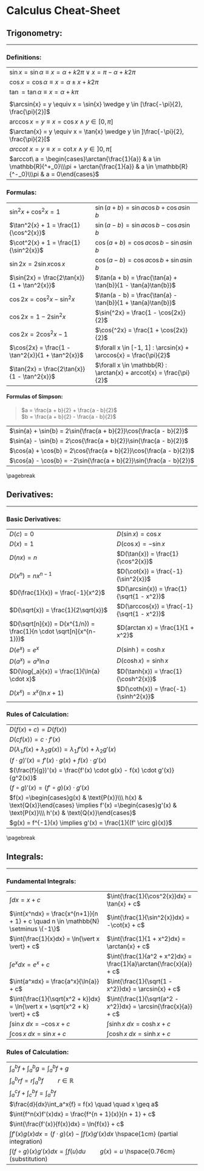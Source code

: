 # Calculus Cheat-Sheet

## Trigonometry:

---

### Definitions:

|  |
| :--- |
| $\sin{x} = \sin{\alpha} \equiv x = \alpha + k2\pi \vee x = \pi - \alpha + k2\pi$ |
| $\cos{x} = \cos{\alpha} \equiv x = \alpha \pm x + k2\pi$ |
| $\tan{} = \tan{\alpha} \equiv x = \alpha + k\pi$ |
|  |
| $\arcsin{x} = y \equiv x = \sin{x} \wedge y \in [\frac{-\pi}{2}, \frac{\pi}{2}]$ |
| $\arccos{x} = y \equiv x = \cos{x} \wedge y \in [0, \pi]$ |
| $\arctan{x} = y \equiv x = \tan{x} \wedge y \in ]\frac{-\pi}{2}, \frac{\pi}{2}[$ |
| $arccot\ x = y \equiv x = \cot{x} \wedge y \in ]0, \pi[$ |
| $arccot\ a = \begin{cases}\arctan{\frac{1}{a}} & a \in \mathbb{R}{^+_0}\\\pi + \arctan{\frac{1}{a}} & a \in \mathbb{R}{^-_0}\\\pi & a = 0\end{cases}$ |

### Formulas:

|  |  |
| :--- | :--- |
| $\sin^2{x} + \cos^2{x} = 1$ | $\sin(a + b) = \sin{a}\cos{b} + \cos{a}\sin{b}$ |
| $\tan^2{x} + 1 = \frac{1}{\cos^2{x}}$ | $\sin(a - b) = \sin{a}\cos{b} - \cos{a}\sin{b}$ |
| $\cot^2{x} + 1 = \frac{1}{\sin^2{x}}$ | $\cos(a + b) = \cos{a}\cos{b} - \sin{a}\sin{b}$ |
| $\sin{2x} = 2\sin{x}\cos{x}$ | $\cos(a - b) = \cos{a}\cos{b} + \sin{a}\sin{b}$ |
| $\sin{2x} = \frac{2\tan{x}}{1 + \tan^2{x}}$ | $\tan(a + b) = \frac{\tan{a} + \tan{b}}{1 - \tan{a}\tan{b}}$ |
| $\cos{2x} = \cos^2{x} - \sin^2{x}$ | $\tan(a - b) = \frac{\tan{a} - \tan{b}}{1 + \tan{a}\tan{b}}$ |
| $\cos{2x} = 1 - 2\sin^2{x}$ | $\sin{^2x} = \frac{1 - \cos{2x}}{2}$ |
| $\cos{2x} = 2\cos^2{x} - 1$ | $\cos{^2x} = \frac{1 + \cos{2x}}{2}$ |
| $\cos{2x} = \frac{1 - \tan^2{x}}{1 + \tan^2{x}}$ | $\forall x \in [-1, 1] : \arcsin{x} + \arccos{x} = \frac{\pi}{2}$ |
| $\tan{2x} = \frac{2\tan{x}}{1 - \tan^2{x}}$ | $\forall x \in \mathbb{R} : \arctan{x} + arccot{x} = \frac{\pi}{2}$ |

#### Formulas of Simpson:

> $a = \frac{a + b}{2} + \frac{a - b}{2}$  
> $b = \frac{a + b}{2} - \frac{a - b}{2}$

|  |
| :--- |
| $\sin{a} + \sin{b} = 2\sin{\frac{a + b}{2}}\cos{\frac{a - b}{2}}$ |
| $\sin{a} - \sin{b} = 2\cos{\frac{a + b}{2}}\sin{\frac{a - b}{2}}$ |
| $\cos{a} + \cos{b} = 2\cos{\frac{a + b}{2}}\cos{\frac{a - b}{2}}$ |
| $\cos{a} - \cos{b} = -2\sin{\frac{a + b}{2}}\sin{\frac{a - b}{2}}$ |

\pagebreak

## Derivatives:

---

### Basic Derivatives:

|  |  |
| :--- | :--- |
| $D(c) = 0$ | $D(\sin{x}) = \cos{x}$ |
| $D(x) = 1$ | $D(\cos{x}) = -\sin{x}$ |
| $D(nx) = n$ | $D(\tan{x}) = \frac{1}{\cos^2{x}}$ |
| $D(x^n)  = nx^{n-1}$ | $D(\cot{x}) = \frac{-1}{\sin^2{x}}$ |
| $D(\frac{1}{x}) = \frac{-1}{x^2}$ | $D(\arcsin{x}) = \frac{1}{\sqrt{1 - x^2}}$ |
| $D(\sqrt{x}) = \frac{1}{2\sqrt{x}}$ | $D(\arccos{x}) = \frac{-1}{\sqrt{1 - x^2}}$ |
| $D(\sqrt[n]{x}) = D(x^{1/n}) = \frac{1}{n \cdot \sqrt[n]{x^{n-1}}}$  | $D(arctan x) = \frac{1}{1 + x^2}$ |
| $D(e^x) = e^x$ | $D(\sinh) = \cosh{x}$ |
| $D(a^x) = a^x\ln{a}$ | $D(\cosh{x}) = \sinh{x}$
| $D(\log{_a}{x}) = \frac{1}{\ln{a} \cdot x}$ | $D(\tanh{x}) = \frac{1}{\cosh^2{x}}$ |
| $D(x^x) = x^x(\ln{x} + 1)$ | $D(\coth{x}) = \frac{-1}{\sinh^2{x}}$ |

### Rules of Calculation:

|  |
| :--- |
| $D(f(x) + c) = D(f(x))$ |
| $D(cf(x)) = c \cdot f'(x)$ |
| $D(\lambda{_1} f(x) + \lambda{_2} g(x)) = \lambda{_1} f'(x) + \lambda{_2} g'(x)$ |
| $(f \cdot g)'(x) = f'(x) \cdot g(x) + f(x) \cdot g'(x)$ |
| $(\frac{f}{g})'(x) = \frac{f'(x) \cdot g(x) - f(x) \cdot g'(x)}{g^2(x)}$ |
| $(f \circ g)'(x) = (f' \circ g)(x) \cdot g'(x)$ |
| $f(x) =\begin{cases}g(x) & \text{P(x)}\\\ h(x) & \text{Q(x)}\end{cases} \implies f'(x) =\begin{cases}g'(x) & \text{P(x)}\\\ h'(x) & \text{Q(x)}\end{cases}$ |
| $g(x) = f^{-1}(x) \implies g'(x) = \frac{1}{(f' \circ g)(x)}$ |

\pagebreak

## Integrals:

---

### Fundamental Integrals:

|  |  |
| :--- | :--- |
| $\int{dx} = x + c$ | $\int{\frac{1}{\cos^2{x}}dx} = \tan{x} + c$ |
| $\int{x^ndx} = \frac{x^{n+1}}{n + 1} + c \quad n \in \mathbb{N} \setminus \{-1\}$ | $\int{\frac{1}{\sin^2{x}}dx} = -\cot{x} + c$ |
| $\int{\frac{1}{x}dx} = \ln{\vert x \vert} + c$ | $\int{\frac{1}{1 + x^2}dx} = \arctan{x} + c$ |
| $\int{e^xdx} = e^x + c$ | $\int{\frac{1}{a^2 + x^2}dx} = \frac{1}{a}\arctan{\frac{x}{a}} + c$ |
| $\int{a^xdx} = \frac{a^x}{\ln{a}} + c$ | $\int{\frac{1}{\sqrt{1 - x^2}}dx} = \arcsin{x} + c$ |
| $\int{\frac{1}{\sqrt{x^2 + k}}dx} = \ln{\vert x + \sqrt{x^2 + k} \vert} + c$ | $\int{\frac{1}{\sqrt{a^2 - x^2}}dx} = \arcsin{\frac{x}{a}} + c$ |
| $\int{\sin{x}\ dx} = -\cos{x} + c$ | $\int{\sinh{x}\ dx} = \cosh{x} + c$ |
| $\int{\cos{x}\ dx} = \sin{x} + c$ | $\int{\cosh{x}\ dx} = \sinh{x} + c$ |

### Rules of Calculation:

|  |
| :--- |
| $\int_a^b{f} + \int_a^b{g} = \int_a^b{f + g}$ |
| $\int_a^b{rf} = r\int_a^b{f} \quad \quad r \in \mathbb{R}$ |
| $\int_a^c{f} + \int_c^b{f} = \int_a^b{f}$ |
| $\frac{d}{dx}\int_a^x{f} = f(x) \quad \quad x \geq a$ |
| $\int{f^n(x)f'(x)dx} = \frac{f^{n + 1}(x)}{n + 1} + c$ |
| $\int{\frac{f'(x)}{f(x)}dx} = \ln{f(x)} + c$ |
| $\int{f'(x)g(x)dx} = (f \cdot g)(x) - \int{f(x)g'(x)dx}$ \hspace{1cm} (partial integration) |
| $\int{(f \circ g)(x)g'(x)dx} = \int{f(u)du} \quad \quad g(x) = u$ \hspace{0.76cm}  (substitution) |
